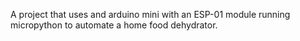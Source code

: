A project that uses and arduino mini with an ESP-01 module running micropython to automate a home food dehydrator.

